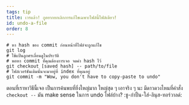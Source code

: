 ```yaml
---
tags: tip
title: เวรแล้ว! กูอยากยกเลิกการแก้ไขเฉพาะไฟล์นี้ไฟล์เดียว!
id: undo-a-file
order: 8
---
```


```git
# หา hash ของ commit ก่อนหน้าที่ไฟล์จะถูกแก้ไข
git log
# ใช้แป้นลูกศรเลื่อนดูในประวัติ
# พอหา commit ที่คุณต้องการเจอ จดค่า hash ไว้
git checkout [saved hash] -- path/to/file
# ไฟล์เวอร์ชันเดิมนั้นจะมาอยู่ที่ index ที่คุณอยู่
git commit -m "Wow, you don't have to copy-paste to undo"
```

ตอนที่เราหาวิธีนี้เจอ เป็นการค้นพบที่ยิ่งใหญ่มาก ใหญ่สุด ๆ  เอาจริง ๆ นะ มีดาวดวงไหนที่คำสั่ง  `checkout --` มัน make sense ในการ undo ไฟล์บ้าง? :ชู-กำปั้น-ใส่-ลินุส-ทอร์วาลด์:
